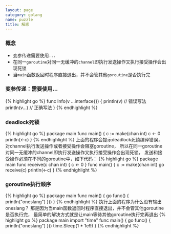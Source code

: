 ```yaml
---
layout: page
category: golang
name: puzzle
title: 解惑
---
```


### 概念
* 变参传递需要使用`...`
* 在同一`goroutine`对同一无缓冲的`channel`即执行发送操作又执行接受操作会出现死锁
* 当`main`函数返回时程序直接退出，并不会管其他`goroutine`是否执行完

### 变参传递：需要使用...
{% highlight go %}
func Info(v ...interface{}) {
	println(v)    // 错误写法
	println(v...) // 正确写法
}
{% endhighlight %}

### deadlock死锁
{% highlight go %}
package main
func main() {
	c := make(chan int)
	c <- 0
	println(<-c)
}
{% endhighlight %}
上面的程序会提示deadlock死锁编译错误，
对channel执行发送操作或者接受操作会阻塞goroutine，
所以在同一goroutine对同一无缓冲的channel即执行发送操作又执行接受操作会出现死锁，
发送和接受操作必须在不同的goroutine中，如下代码：
{% highlight go %}
package main
func receive(c chan int) {
	c <- 0
}
func main() {
	c := make(chan int)
	go receive(c)
	println(<-c)
}
{% endhighlight %}

### goroutine执行顺序
{% highlight go %}
package main
func main() {
	go func() {
		println("oneslang")
	}()
}
{% endhighlight %}
执行上面的程序为什么没有输出oneslang？
那是因为当main函数返回时程序直接退出，并不会管其他goroutine是否执行完，
最简单的解决方式就是让main等待其他goroutine执行完再退出
{% highlight go %}
package main
import "time"
func main() {
	go func() {
		println("oneslang")
	}()
	time.Sleep(1 * 1e9)
}
{% endhighlight %}


